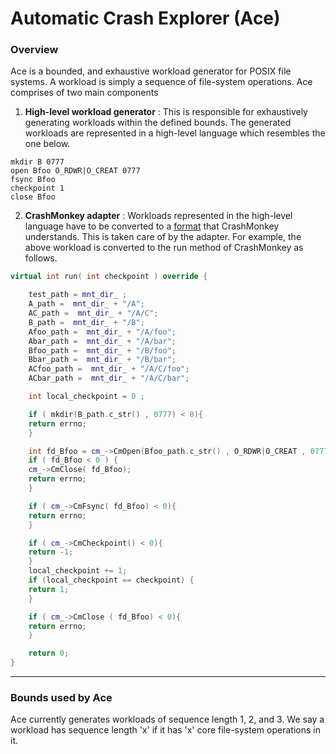 # Automatic Crash Explorer (Ace) #

### Overview ###
Ace is a bounded, and exhaustive workload generator for POSIX file systems. A workload is simply a sequence of file-system operations. Ace comprises of two main components

1. **High-level workload generator** : This is responsible for exhaustively generating workloads within the defined bounds. The generated workloads are represented in a high-level language which resembles the one below.
```
mkdir B 0777
open Bfoo O_RDWR|O_CREAT 0777
fsync Bfoo
checkpoint 1
close Bfoo
```

2. **CrashMonkey adapter** : Workloads represented in the high-level language have to be converted to a [format](workload.md) that CrashMonkey understands. This is taken care of by the adapter. For example, the above workload is converted to the run method of CrashMonkey as follows.

```c++
virtual int run( int checkpoint ) override {

    test_path = mnt_dir_ ;
    A_path =  mnt_dir_ + "/A";
    AC_path =  mnt_dir_ + "/A/C";
    B_path =  mnt_dir_ + "/B";
    Afoo_path =  mnt_dir_ + "/A/foo";
    Abar_path =  mnt_dir_ + "/A/bar";
    Bfoo_path =  mnt_dir_ + "/B/foo";
    Bbar_path =  mnt_dir_ + "/B/bar";
    ACfoo_path =  mnt_dir_ + "/A/C/foo";
    ACbar_path =  mnt_dir_ + "/A/C/bar";

    int local_checkpoint = 0 ;

    if ( mkdir(B_path.c_str() , 0777) < 0){
    return errno;
    }

    int fd_Bfoo = cm_->CmOpen(Bfoo_path.c_str() , O_RDWR|O_CREAT , 0777);
    if ( fd_Bfoo < 0 ) {
    cm_->CmClose( fd_Bfoo);
    return errno;
    }

    if ( cm_->CmFsync( fd_Bfoo) < 0){
    return errno;
    }

    if ( cm_->CmCheckpoint() < 0){
    return -1;
    }
    local_checkpoint += 1;
    if (local_checkpoint == checkpoint) {
    return 1;
    }

    if ( cm_->CmClose ( fd_Bfoo) < 0){
    return errno;
    }

    return 0;
}
```

---
### Bounds used by Ace ###

Ace currently generates workloads of sequence length 1, 2, and 3. We say a workload has sequence length 'x' if it has 'x' core file-system operations in it.
